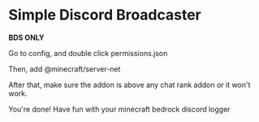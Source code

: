 # Simple Discord Broadcaster

**BDS ONLY**

Go to config, and double click permissions.json

Then, add @minecraft/server-net

After that, make sure the addon is above any chat rank addon or it won't work.

You're done! Have fun with your minecraft bedrock discord logger
